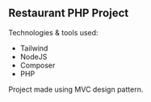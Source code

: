 ## Restaurant PHP Project

Technologies & tools used:
- Tailwind
- NodeJS
- Composer
- PHP

Project made using MVC design pattern.